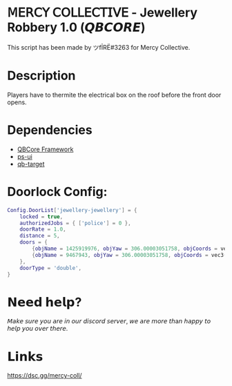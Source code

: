 # 𝖬𝖤𝖱𝖢𝖸 𝖢𝖮𝖫𝖫𝖤𝖢𝖳𝖨𝖵𝖤 - Jewellery Robbery 1.0 (𝙌𝘽𝘾𝙊𝙍𝙀)

This script has been made by ツfỈRË#3263 for Mercy Collective.

# Description
Players have to thermite the electrical box on the roof before the front door opens.

# Dependencies
- [QBCore Framework](https://github.com/qbcore-framework)
- [ps-ui](https://github.com/Project-Sloth/ps-ui)
- [qb-target](https://github.com/qbcore-framework/qb-target)

# Doorlock Config:
```lua
Config.DoorList['jewellery-jewellery'] = {
    locked = true,
    authorizedJobs = { ['police'] = 0 },
    doorRate = 1.0,
    distance = 5,
    doors = {
        {objName = 1425919976, objYaw = 306.00003051758, objCoords = vec3(-631.955383, -236.333267, 38.206532)},
        {objName = 9467943, objYaw = 306.00003051758, objCoords = vec3(-630.426514, -238.437546, 38.206532)}
    },
    doorType = 'double',
}
```

# 𝗡𝗲𝗲𝗱 𝗵𝗲𝗹𝗽?
𝘔𝘢𝘬𝘦 𝘴𝘶𝘳𝘦 𝘺𝘰𝘶 𝘢𝘳𝘦 𝘪𝘯 𝘰𝘶𝘳 𝘥𝘪𝘴𝘤𝘰𝘳𝘥 𝘴𝘦𝘳𝘷𝘦𝘳, 𝘸𝘦 𝘢𝘳𝘦 𝘮𝘰𝘳𝘦 𝘵𝘩a𝘯 𝘩𝘢𝘱𝘱𝘺 𝘵𝘰 𝘩𝘦𝘭𝘱 𝘺𝘰𝘶 𝘰𝘷𝘦𝘳 𝘵𝘩𝘦𝘳𝘦.

# 𝗟𝗶𝗻𝗸𝘀
https://dsc.gg/mercy-coll/
